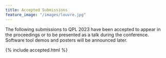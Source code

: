 ```yaml
---
title: Accepted Submissions
feature_image: "/images/louvre.jpg"
---
```


The following submissions to QPL 2023 have been accepted to appear in the proceedings or to be presented as a talk during the conference. Software tool demos and posters will be announced later.

{% include accepted.html %}
